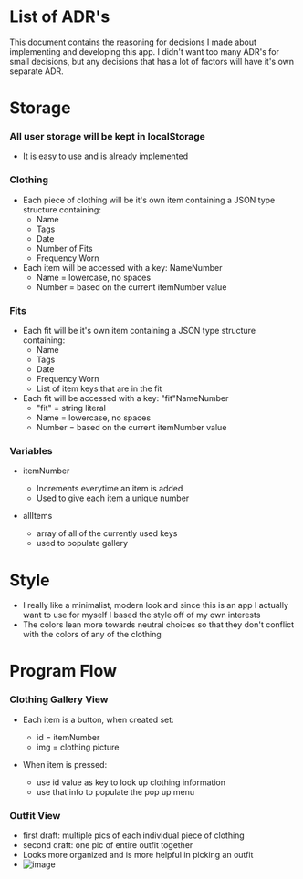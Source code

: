 # List of ADR's
This document contains the reasoning for decisions I made about implementing and developing this app. I didn't want too many ADR's for
small decisions, but any decisions that has a lot of factors will have it's own separate ADR.

# Storage
### All user storage will be kept in localStorage
- It is easy to use and is already implemented

### Clothing
- Each piece of clothing will be it's own item containing a JSON type structure containing:
  - Name
  - Tags
  - Date
  - Number of Fits
  - Frequency Worn
- Each item will be accessed with a key: NameNumber
  - Name = lowercase, no spaces
  - Number = based on the current itemNumber value

### Fits
- Each fit will be it's own item containing a JSON type structure containing:
  - Name
  - Tags
  - Date
  - Frequency Worn
  - List of item keys that are in the fit
- Each fit will be accessed with a key: "fit"NameNumber
  - "fit" = string literal
  - Name = lowercase, no spaces
  - Number = based on the current itemNumber value 

### Variables
- itemNumber
  - Increments everytime an item is added
  - Used to give each item a unique number

- allItems
  - array of all of the currently used keys
  - used to populate gallery

# Style
- I really like a minimalist, modern look and since this is an app I actually want to use for myself
I based the style off of my own interests
- The colors lean more towards neutral choices so that they don't conflict with the colors of any of the clothing

# Program Flow

### Clothing Gallery View
- Each item is a button, when created set:
  - id = itemNumber
  - img = clothing picture

- When item is pressed:
  - use id value as key to look up clothing information
  - use that info to populate the pop up menu

### Outfit View
- first draft: multiple pics of each individual piece of clothing
- second draft: one pic of entire outfit together
- Looks more organized and is more helpful in picking an outfit
- ![image](https://user-images.githubusercontent.com/114447806/209722495-90b18b85-17b8-4e4e-87ee-b0151337fbc3.png)
